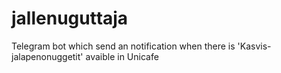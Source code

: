 # jallenuguttaja
Telegram bot which send an notification when there is 'Kasvis-jalapenonuggetit'  avaible in Unicafe
